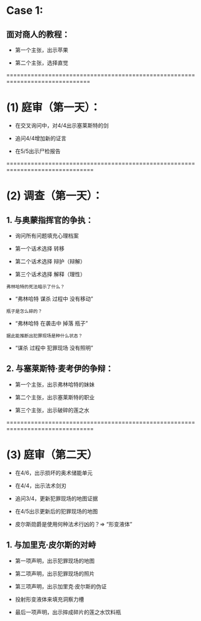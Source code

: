 # Case 1:
## 面对商人的教程：

* 第一个主张，出示苹果

* 第二个主张，选择直觉


==============================================================================
# (1) 庭审（第一天）：

* 在交叉询问中，对4/4出示塞莱斯特的剑

* 追问4/4增加新的证言

* 在5/5出示尸检报告


===============================================================================
# (2) 调查（第一天）：

## 1. 与奥蒙指挥官的争执：

* 询问所有问题填充心理档案

* 第一个话术选择 转移

* 第二个话术选择 辩护（辩解）

* 第三个话术选择 解释（理性）

`弗林哈特的死法暗示了什么？`

* “弗林哈特 谋杀 过程中 没有移动”

`瓶子是怎么碎的？`

* “弗林哈特 在袭击中 掉落 瓶子”

`据此能推断出犯罪现场是种什么状态？`

* “谋杀 过程中 犯罪现场 没有照明”

## 2. 与塞莱斯特·麦考伊的争辩：

* 第一个主张，出示弗林哈特的妹妹

* 第二个主张，出示塞莱斯特的职业

* 第三个主张，出示破碎的莲之水


===============================================================================
# (3) 庭审（第二天）

* 在4/6，出示损坏的奥术储能单元

* 在4/4，出示法术剑刃

* 追问3/4，更新犯罪现场的地图证据

* 在4/5出示更新后的犯罪现场的地图

* 皮尔斯勋爵是使用何种法术行凶的？=> “形变液体”

## 1. 与加里克·皮尔斯的对峙

* 第一项声明，出示犯罪现场的地图

* 第二项声明，出示犯罪现场的照片

* 第三项声明，出示加里克·皮尔斯的伪证

* 投射形变液体来填充洞察力槽

* 最后一项声明，出示摔成碎片的莲之水饮料瓶

